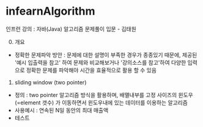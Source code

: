 # infearnAlgorithm
인프런 강의 : 자바(Java) 알고리즘 문제풀이 입문 - 김태원 

0. 개요 
- 정확한 문제파악 방안 : 문제에 대한 설명이 부족한 경우가 종종있기 때문에, 제공된 '예시 입출력을 참고' 하여 문제와 비교해보거나 '강의소스를 참고'하여 다양한 입력으로 정확한 문제를 파악해야 시간을 효율적으로 활용 할 수 있음   

1. sliding window (two pointer)   
- 정의 : two pointer 알고리즘 방식을 활용하며, 배멸내부를 고정 사이즈의 윈도우 (=element 갯수) 가 이동하면서 윈도우내에 있는 데이터를 이용하는 알고리즘
- 사용예시 : 연속된 N일 동안의 최대 매출액 
- 테스트
